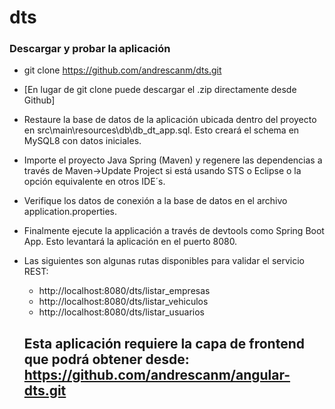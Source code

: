 # dts
### Descargar y probar la aplicación
* git clone https://github.com/andrescanm/dts.git
* [En lugar de git clone puede descargar el .zip directamente desde Github]
* Restaure la base de datos de la aplicación ubicada dentro del proyecto en src\main\resources\db\db_dt_app.sql. Esto creará el schema en MySQL8 con datos iniciales.
* Importe el proyecto Java Spring (Maven) y regenere las dependencias a través de Maven->Update Project si está usando STS o Eclipse o la opción equivalente en otros IDE´s.
* Verifique los datos de conexión a la base de datos en el archivo application.properties.
* Finalmente ejecute la applicación a través de devtools como Spring Boot App. Esto levantará la aplicación en el puerto 8080.
* Las siguientes son algunas rutas disponibles para validar el servicio REST:
  - http://localhost:8080/dts/listar_empresas
  - http://localhost:8080/dts/listar_vehiculos
  - http://localhost:8080/dts/listar_usuarios
  
  ## Esta aplicación requiere la capa de frontend que podrá obtener desde: https://github.com/andrescanm/angular-dts.git
